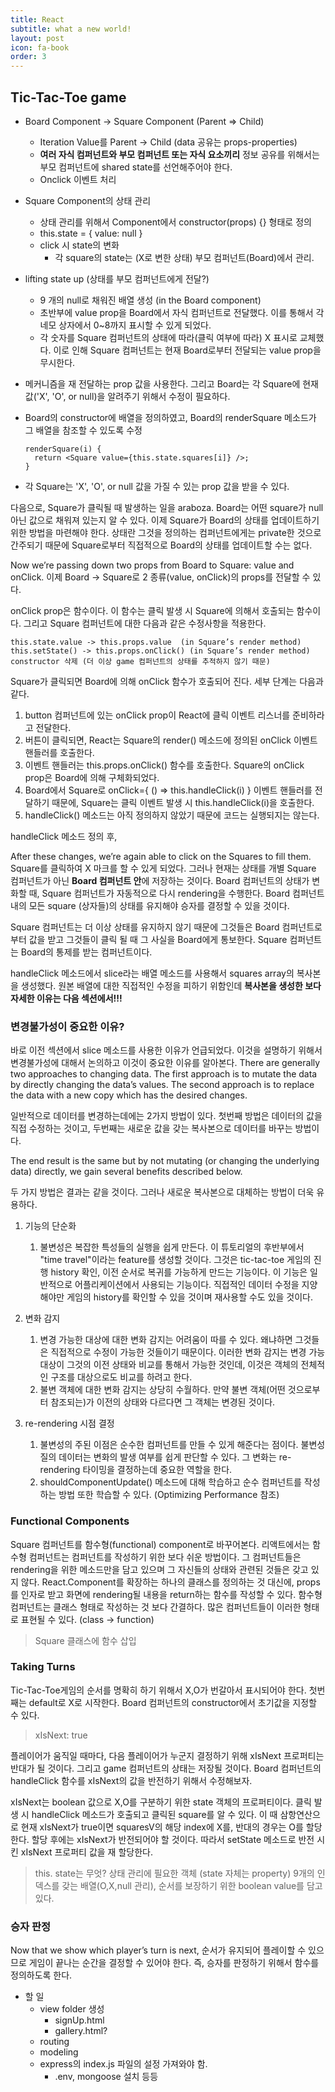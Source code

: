 ```yaml
---
title: React
subtitle: what a new world!
layout: post
icon: fa-book
order: 3
---
```



## Tic-Tac-Toe game

- Board Component -> Square Component (Parent => Child)
  - Iteration Value를 Parent -> Child (data 공유는 props-properties)
  - **여러 자식 컴퍼넌트와 부모 컴퍼넌트 또는 자식 요소끼리** 정보 공유를 위해서는 부모 컴퍼넌트에 shared state를 선언해주어야 한다.
  - Onclick 이벤트 처리

- Square Component의 상태 관리
  - 상태 관리를 위해서 Component에서 constructor(props) {} 형태로 정의
  - this.state = { value: null }
  - click 시 state의 변화
    - 각 square의 state는 (X로 변한 상태) 부모 컴퍼넌트(Board)에서 관리.

- lifting state up (상태를 부모 컴퍼넌트에게 전달?)
  - 9 개의 null로 채워진 배열 생성 (in the Board component)
  - 초반부에 value prop을 Board에서 자식 컴퍼넌트로 전달했다. 이를 통해서 각 네모 상자에서 0~8까지 표시할 수 있게 되었다.
  - 각 숫자를 Square 컴퍼넌트의 상태에 따라(클릭 여부에 따라) X 표시로 교체했다.
    이로 인해 Square 컴퍼넌트는 현재 Board로부터 전달되는 value prop을 무시한다.
- 메커니즘을 재 전달하는 prop 값을 사용한다. 그리고 Board는 각 Square에 현재 값('X', 'O', or null)을 알려주기 위해서 수정이 필요하다.
- Board의 constructor에 배열을 정의하였고, Board의 renderSquare 메소드가 그 배열을 참조할 수 있도록 수정

  ```
  renderSquare(i) {
    return <Square value={this.state.squares[i]} />;
  }
  ```

- 각 Square는 'X', 'O', or null 값을 가질 수 있는 prop 값을 받을 수 있다.

다음으로, Square가 클릭될 때 발생하는 일을 araboza.
Board는 어떤 square가 null 아닌 값으로 채워져 있는지 알 수 있다.
이제 Square가 Board의 상태를 업데이트하기 위한 방법을 마련해야 한다.
상태란 그것을 정의하는 컴퍼넌트에게는 private한 것으로 간주되기 때문에 Square로부터 직접적으로 Board의 상태를 업데이트할 수는 없다.

Now we’re passing down two props from Board to Square: value and onClick.
이제 Board -> Square로 2 종류(value, onClick)의 props를 전달할 수 있다.

onClick prop은 함수이다. 이 함수는 클릭 발생 시 Square에 의해서 호출되는 함수이다. 그리고 Square 컴퍼넌트에 대한 다음과 같은 수정사항을 적용한다.

```
this.state.value -> this.props.value  (in Square’s render method)
this.setState() -> this.props.onClick() (in Square’s render method)
constructor 삭제 (더 이상 game 컴퍼넌트의 상태를 추적하지 않기 때문)
```

Square가 클릭되면 Board에 의해 onClick 함수가 호출되어 진다.
세부 단계는 다음과 같다.

1. button 컴퍼넌트에 있는 onClick prop이 React에 클릭 이벤트 리스너를 준비하라고 전달한다.
2. 버튼이 클릭되면, React는 Square의 render() 메소드에 정의된 onClick 이벤트 핸들러를 호출한다.
3. 이벤트 핸들러는 this.props.onClick() 함수를 호출한다. Square의 onClick prop은 Board에 의해 구체화되었다.
4. Board에서 Square로 onClick={ () => this.handleClick(i) } 이벤트 핸들러를 전달하기 때문에, Square는 클릭 이벤트 발생 시 this.handleClick(i)을 호출한다.
5. handleClick() 메소드는 아직 정의하지 않았기 때문에 코드는 실행되지는 않는다.

handleClick 메소드 정의 후,

After these changes, we’re again able to click on the Squares to fill them.
Square를 클릭하여 X 마크를 할 수 있게 되었다. 그러나 현재는 상태를 개별 Square 컴퍼넌트가 아닌 **Board 컴퍼넌트 안**에 저장하는 것이다.
Board 컴퍼넌트의 상태가 변화할 때, Square 컴퍼넌트가 자동적으로 다시 rendering을 수행한다.
Board 컴퍼넌트 내의 모든 square (상자들)의 상태를 유지해야 승자를 결정할 수 있을 것이다.

Square 컴퍼넌트는 더 이상 상태를 유지하지 않기 때문에 그것들은 Board 컴퍼넌트로부터 값을 받고 그것들이 클릭 될 때 그 사실을 Board에게 통보한다. Square 컴퍼넌트는 Board의 통제를 받는 컴퍼넌트이다.

handleClick 메소드에서 slice라는 배열 메소드를 사용해서 squares array의 복사본을 생성했다. 원본 배열에 대한 직접적인 수정을 피하기 위함인데 **복사본을 생성한 보다 자세한 이유는 다음 섹션에서!!!**

### 변경불가성이 중요한 이유?

바로 이전 섹션에서 slice 메소드를 사용한 이유가 언급되었다. 이것을 설명하기 위해서 변경불가성에 대해서 논의하고 이것이 중요한 이유를 알아본다.
There are generally two approaches to changing data. The first approach is to mutate the data by directly changing the data’s values. The second approach is to replace the data with a new copy which has the desired changes.

일반적으로 데이터를 변경하는데에는 2가지 방법이 있다. 첫번째 방법은 데이터의 값을 직접 수정하는 것이고, 두번째는 새로운 값을 갖는 복사본으로 데이터를 바꾸는 방법이다.

The end result is the same but by not mutating (or changing the underlying data) directly, we gain several benefits described below.

두 가지 방법은 결과는 같을 것이다. 그러나 새로운 복사본으로 대체하는 방법이 더욱 유용하다.

1. 기능의 단순화
    1. 불변성은 복잡한 특성들의 실행을 쉽게 만든다. 이 튜토리얼의 후반부에서 "time travel"이라는 feature를 생성할 것이다. 그것은 tic-tac-toe 게임의 진행 history 확인, 이전 순서로 복귀를 가능하게 만드는 기능이다. 이 기능은 일반적으로 어플리케이션에서 사용되는 기능이다. 직접적인 데이터 수정을 지양해야만 게임의 history를 확인할 수 있을 것이며 재사용할 수도 있을 것이다.

2. 변화 감지
    1. 변경 가능한 대상에 대한 변화 감지는 어려움이 따를 수 있다. 왜냐하면 그것들은 직접적으로 수정이 가능한 것들이기 때문이다. 이러한 변화 감지는 변경 가능 대상이 그것의 이전 상태와 비교를 통해서 가능한 것인데, 이것은 객체의 전체적인 구조를 대상으로도 비교를 하려고 한다.
    2. 불변 객체에 대한 변화 감지는 상당히 수월하다. 만약 불변 객체(어떤 것으로부터 참조되는)가 이전의 상태와 다르다면 그 객체는 변경된 것이다.


3. re-rendering 시점 결정
    1. 불변성의 주된 이점은 순수한 컴퍼넌트를 만들 수 있게 해준다는 점이다. 불변성질의 데이터는 변화의 발생 여부를 쉽게 판단할 수 있다. 그 변화는 re-rendering 타이밍을 결정하는데 중요한 역할을 한다.
    2. shouldComponentUpdate() 메소드에 대해 학습하고 순수 컴퍼넌트를 작성하는 방법 또한 학습할 수 있다. (Optimizing Performance 참조)

### Functional Components

Square 컴퍼넌트를 함수형(functional) component로 바꾸어본다.
리액트에서는 함수형 컴퍼넌트는 컴퍼넌트를 작성하기 위한 보다 쉬운 방법이다. 그 컴퍼넌트들은 rendering을 위한 메소드만을 담고 있으며 그 자신들의 상태와 관련된 것들은 갖고 있지 않다.
React.Component를 확장하는 하나의 클래스를 정의하는 것 대신에, props를 인자로 받고 화면에 rendering될 내용을 return하는 함수를 작성할 수 있다.
함수형 컴퍼넌트는 클래스 형태로 작성하는 것 보다 간결하다. 많은 컴퍼넌트들이 이러한 형태로 표현될 수 있다. (class -> function)

> Square 클래스에 함수 삽입

### Taking Turns

Tic-Tac-Toe게임의 순서를 명확히 하기 위해서 X,O가 번갈아서 표시되어야 한다. 첫번째는 default로 X로 시작한다. Board 컴퍼넌트의 constructor에서 초기값을 지정할 수 있다.

>xIsNext: true

플레이어가 움직일 때마다, 다음 플레이어가 누군지 결정하기 위해 xIsNext 프로퍼티는 반대가 될 것이다. 그리고 game 컴퍼넌트의 상태는 저장될 것이다.
Board 컴퍼넌트의 handleClick 함수를 xIsNext의 값을 반전하기 위해서 수정해보자.

xIsNext는 boolean 값으로 X,O를 구분하기 위한 state 객체의 프로퍼티이다. 클릭 발생 시 handleClick 메소드가 호출되고 클릭된 square를 알 수 있다. 이 때 삼항연산으로 현재 xIsNext가 true이면 squaresV의 해당 index에 X를, 반대의 경우는 O를 할당한다. 할당 후에는 xIsNext가 반전되어야 할 것이다. 따라서 setState 메소드로 반전 시킨 xIsNext 프로퍼티 값을 재 할당한다.

> this. state는 무엇?
> 상태 관리에 필요한 객체 (state 자체는 property)
> 9개의 인덱스를 갖는 배열(O,X,null 관리), 순서를 보장하기 위한 boolean value를 담고 있다.

### 승자 판정

Now that we show which player’s turn is next, 순서가 유지되어 플레이할 수 있으므로 게임이 끝나는 순간을 결정할 수 있어야 한다. 즉, 승자를 판정하기 위해서 함수를 정의하도록 한다.

- 할 일
  - view folder 생성
    - signUp.html
    - gallery.html?
  - routing
  - modeling
  - express의 index.js 파일의 설정 가져와야 함.
    - .env, mongoose 설치 등등
